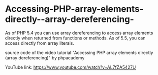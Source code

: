 # Accessing-PHP-array-elements-directly--array-dereferencing-
As of PHP 5.4 you can use array dereferencing to access array elements directly when returned from functions or methods. As of 5.5, you can access directly from array literals.


source code of the video tutorial "Accessing PHP array elements directly (array dereferencing)" by phpacademy

YouTube link:
https://www.youtube.com/watch?v=AL7fZA5427U
